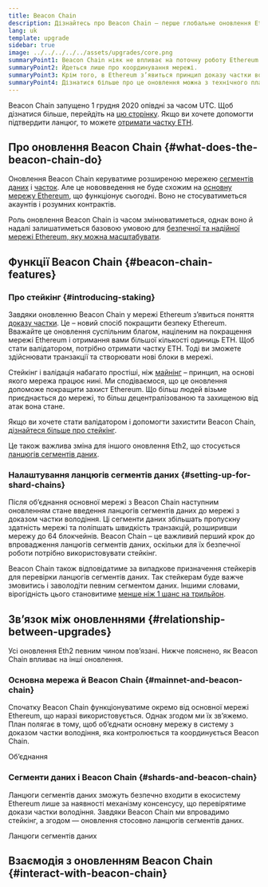 ```yaml
---
title: Beacon Chain
description: Дізнайтесь про Beacon Chain – перше глобальне оновлення Eth2 для Ethereum.
lang: uk
template: upgrade
sidebar: true
image: ../../../../../assets/upgrades/core.png
summaryPoint1: Beacon Chain ніяк не впливає на поточну роботу Ethereum.
summaryPoint2: Йдеться лише про координування мережі.
summaryPoint3: Крім того, в Ethereum з’явиться принцип доказу частки володіння.
summaryPoint4: Дізнатися більше про це оновлення можна з технічного плану, де воно позначено як фаза 0.
---
```


<UpgradeStatus isShipped date="Відправлено!">
    Beacon Chain запущено 1 грудня 2020 опівдні за часом UTC. Щоб дізнатися більше, перейдіть на <a href="https://beaconscan.com/">цю сторінку</a>. Якщо ви хочете допомогти підтвердити ланцюг, то можете <a href="/staking/">отримати частку ETH</a>.
</UpgradeStatus>

## Про оновлення Beacon Chain {#what-does-the-beacon-chain-do}

Оновлення Beacon Chain керуватиме розширеною мережею [сегментів даних](/upgrades/shard-chains/) і [часток](/staking/). Але це нововведення не буде схожим на [основну мережу Ethereum](/glossary/#mainnet), що функціонує сьогодні. Воно не стосуватиметься акаунтів і розумних контрактів.

Роль оновлення Beacon Chain із часом змінюватиметься, однак воно й надалі залишатиметься базовою умовою для [безпечної та надійної мережі Ethereum, яку можна масштабувати](/upgrades/vision/).

## Функції Beacon Chain {#beacon-chain-features}

### Про стейкінг {#introducing-staking}

Завдяки оновленню Beacon Chain у мережі Ethereum з’явиться поняття [доказу частки](/developers/docs/consensus-mechanisms/pos/). Це – новий спосіб покращити безпеку Ethereum. Вважайте це оновлення суспільним благом, націленим на покращення мережі Ethereum і отримання вами більшої кількості одиниць ETH. Щоб стати валідатором, потрібно отримати частку ETH. Тоді ви зможете здійснювати транзакції та створювати нові блоки в мережі.

Стейкінг і валідація набагато простіші, ніж [майнінг](/developers/docs/mining/) – принцип, на основі якого мережа працює нині. Ми сподіваємося, що це оновлення допоможе покращити захист Ethereum. Що більш людей візьме приєднається до мережі, то більш децентралізованою та захищеною від атак вона стане.

<InfoBanner emoji=":money_bag:">
Якщо ви хочете стати валідатором і допомогти захистити Beacon Chain, <a href="/staking/">дізнайтеся більше про стейкінг</a>.
</InfoBanner>

Це також важлива зміна для іншого оновлення Eth2, що стосується [ланцюгів сегментів даних](/upgrades/shard-chains/).

### Налаштування ланцюгів сегментів даних {#setting-up-for-shard-chains}

Після об’єднання основної мережі з Beacon Chain наступним оновленням стане введення ланцюгів сегментів даних до мережі з доказом частки володіння. Ці сегменти даних збільшать пропускну здатність мережі та поліпшать швидкість транзакцій, розширивши мережу до 64 блокчейнів. Beacon Chain – це важливий перший крок до впровадження ланцюгів сегментів даних, оскільки для їх безпечної роботи потрібно використовувати стейкінг.

Beacon Chain також відповідатиме за випадкове призначення стейкерів для перевірки ланцюгів сегментів даних. Так стейкерам буде важче змовитись і заволодіти певним сегментом даних. Іншими словами, вірогідність цього становитиме [менше ніж 1 шанс на трильйон](https://medium.com/@chihchengliang/minimum-committee-size-explained-67047111fa20).

## Зв’язок між оновленнями {#relationship-between-upgrades}

Усі оновлення Eth2 певним чином пов’язані. Нижче пояснено, як Beacon Chain впливає на інші оновлення.

### Основна мережа й Beacon Chain {#mainnet-and-beacon-chain}

Спочатку Beacon Chain функціонуватиме окремо від основної мережі Ethereum, що наразі використовується. Однак згодом ми їх зв’яжемо. План полягає в тому, щоб об’єднати основну мережу в систему з доказом частки володіння, яка контролюється та координується Beacon Chain.

<ButtonLink to="/upgrades/merge/">Об’єднання</ButtonLink>

### Сегменти даних і Beacon Chain {#shards-and-beacon-chain}

Ланцюги сегментів даних зможуть безпечно входити в екосистему Ethereum лише за наявності механізму консенсусу, що перевірятиме докази частки володіння. Завдяки Beacon Chain ми впровадимо стейкінг, а згодом — оновлення стосовно ланцюгів сегментів даних.

<ButtonLink to="/upgrades/shard-chains/">Ланцюги сегментів даних</ButtonLink>

<Divider />

## Взаємодія з оновленням Beacon Chain {#interact-with-beacon-chain}

<Eth2BeaconChainActions />
